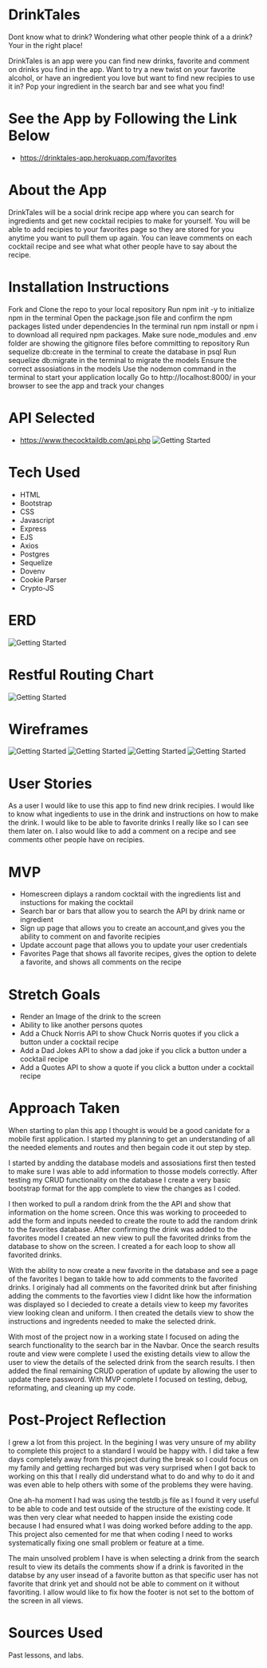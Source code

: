 # DrinkTales

Dont know what to drink? Wondering what other people think of a a drink? Your in the right place!

DrinkTales is an app were you can find new drinks, favorite and comment on drinks you find in the app.
Want to try a new twist on your favorite alcohol, or have an ingredient you love but want to find new recipies to use it in? 
Pop your ingredient in the search bar and see what you find!

# See the App by Following the Link Below

* https://drinktales-app.herokuapp.com/favorites

# About the App

DrinkTales will be a social drink recipe app where you can search for ingredients and get new cocktail recipies to make for yourself. You will be able to add recipies to your favorites page so they are stored for you anytime you want to pull them up again. You can leave comments on each cocktail recipe and see what what other people have to say about the recipe. 

# Installation Instructions

Fork and Clone the repo to your local repository
Run npm init -y to initialize npm in the terminal
Open the package.json file and confirm the npm packages listed under dependencies
In the terminal run npm install or npm i to download all required npm packages. 
Make sure node_modules and .env folder are showing the gitignore files before committing to repository
Run sequelize db:create in the terminal to create the database in psql
Run sequelize db:migrate in the terminal to migrate the models
Ensure the correct assosiations in the models 
Use the nodemon command in the terminal to start your application locally
Go to http://localhost:8000/ in your browser to see the app and track your changes

# API Selected

* https://www.thecocktaildb.com/api.php
![Getting Started](./imgs/APIresult.png)


# Tech Used

* HTML
* Bootstrap
* CSS
* Javascript
* Express
* EJS
* Axios
* Postgres
* Sequelize
* Dovenv
* Cookie Parser
* Crypto-JS

# ERD 

![Getting Started](./imgs/ERD.png)

# Restful Routing Chart

![Getting Started](./imgs/RestfulRoutes.png)

# Wireframes

![Getting Started](./imgs/Homepage.png)
![Getting Started](./imgs/Favoritespage.png)
![Getting Started](./imgs/SignupPage.png)
![Getting Started](./imgs/UserProfilePage.png)

# User Stories

As a user I would like to use this app to find new drink recipies. I would like to know what ingedients to use in the drink and instructions on how to make the drink. I would like to be able to favorite drinks I really like so I can see them later on. I also would like to add a comment on a recipe and see comments other people have on recipies.

# MVP 

* Homescreen diplays a random cocktail with the ingredients list and instuctions for making the cocktail
* Search bar or bars that allow you to search the API by drink name or ingredient 
* Sign up page that allows you to create an account,and gives you the ability to comment on and favorite recipies 
* Update account page that allows you to update your user credentials
* Favorites Page that shows all favorite recipes, gives the option to delete a favorite, and shows all comments on the recipe

# Stretch Goals

* Render an Image of the drink to the screen
* Ability to like another persons quotes
* Add a Chuck Norris API to show Chuck Norris quotes if you click a button under a cocktail recipe
* Add a Dad Jokes API to show a dad joke if you click a button under a cocktail recipe
* Add a Quotes API to show a quote if you click a button under a cocktail recipe

# Approach Taken

When starting to plan this app I thought is would be a good canidate for a mobile first application. I started my planning to get an understanding of all the needed elements and routes and then begain code it out step by step. 

I started by andding the database models and assosiations first then tested to make sure I was able to add information to thosse models correctly. After testing my CRUD functionality on the database I create a very basic bootstrap format for the app complete to view the changes as I coded.

I then worked to pull a random drink from the the API and show that information on the home screen. Once this was working to proceeded to add the form and inputs needed to create the route to add the random drink to the favorites database. After confirming the drink was added to the favorites model I created an new view to pull the favorited drinks from the database to show on the screen. I created a for each loop to show all favorited drinks. 

With the ability to now create a new favorite in the database and see a page of the favorites I began to takle how to add comments to the favorited drinks. I originaly had all comments on the favorited drink but after finishing adding the comments to the favorties view I didnt like how the information was displayed so I decieded to create a details view to keep my favorites view looking clean and uniform. I then created the details view to show the instructions and ingredents needed to make the selected drink. 

With most of the project now in a working state I focused on ading the search functionality to the search bar in the Navbar. Once the search results route and view were complete I used the existing details view to allow the user to view the details of the selected drink from the search results. I then added the final remaining CRUD operation of update by allowing the user to update there password. With MVP complete I focused on testing, debug, reformating, and cleaning up my code. 

# Post-Project Reflection 

I grew a lot from this project. In the begining I was very unsure of my ability to complete this project to a standard I would be happy with. I did take a few days completely away from this project during the break so I could focus on my family and getting recharged but was very surprised when I got back to working on this that I really did understand what to do and why to do it and was even able to help others with some of the problems they were having. 

One ah-ha moment I had was using the testdb.js file as I found it very useful to be able to code and test outside of the structure of the existing code. It was then very clear what needed to happen inside the existing code because I had ensured what I was doing worked before adding to the app. This project also cemented for me that when coding I need to works systematically fixing one small problem or feature at a time. 

The main unsolved problem I have is when selecting a drink from the search result to view its details the comments show if a drink is favorited in the databse by any user insead of a favorite button as that specific user has not favorite that drink yet and should not be able to comment on it without favoriting. I allow would like to fix how the footer is not set to the bottom of the screen in all views. 

# Sources Used

Past lessons, and labs.